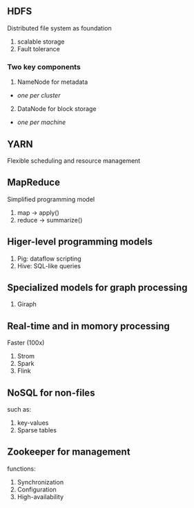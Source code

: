 ## HDFS
Distributed file system as foundation  
1. scalable storage
2. Fault tolerance 

### Two key components
1. NameNode for metadata
- *one per cluster*
2. DataNode for block storage  
- *one per machine*

## YARN
Flexible scheduling and resource management

## MapReduce
Simplified programming model
1. map -> apply()
2. reduce -> summarize()

## Higer-level programming models
1. Pig: dataflow scripting
2. Hive: SQL-like queries

## Specialized models for graph processing
1. Giraph

## Real-time and in momory processing
Faster (100x)
1. Strom
2. Spark
3. Flink

## NoSQL for non-files
such as:
1. key-values
2. Sparse tables

## Zookeeper for management
functions:
1. Synchronization
2. Configuration
3. High-availability